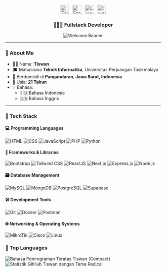 <p align="center">
  <a href="https://t.me/wannz">
    <img height="28" src="https://upload.wikimedia.org/wikipedia/commons/8/83/Telegram_2019_Logo.svg" alt="Telegram Tiswan" />
  </a>&nbsp;
  <a href="https://facebook.com/tiswanexc">
    <img height="28" src="https://upload.wikimedia.org/wikipedia/commons/5/51/Facebook_f_logo_%282019%29.svg" alt="Facebook Tiswan" />
  </a>&nbsp;
  <a href="https://www.linkedin.com/mwlite/in/tiswann">
    <img height="28" src="https://upload.wikimedia.org/wikipedia/commons/8/81/LinkedIn_icon.svg" alt="LinkedIn Tiswan" />
  </a>&nbsp;
  <a href="https://instagram.com/code.wannn">
    <img height="28" src="https://upload.wikimedia.org/wikipedia/commons/e/e7/Instagram_logo_2016.svg" alt="Instagram Tiswan" />
  </a>
</p>

<h3 align="center">👨🏻‍💻 Fullstack Developer</h3>

<p align="center">
  <img src="https://user-images.githubusercontent.com/73097560/115834477-dbab4500-a447-11eb-908a-139a6edaec5c.gif" alt="Welcome Banner" />
</p>

---

### 👋 About Me

- 👨‍💼 Nama: **Tiswan**
- 🎓 Mahasiswa **Teknik Informatika**, Universitas Perjuangan Tasikmalaya  
- 📍 Berdomisili di **Pangandaran, Jawa Barat, Indonesia**  
- 🎂 Usia: **21 Tahun**
- 💡 Bahasa:
  - 🇮🇩 Bahasa Indonesia  
  - 🇬🇧 Bahasa Inggris  

---

### 🧰 Tech Stack

#### 💻 Programming Languages
![HTML](https://img.shields.io/badge/HTML-E34F26?style=for-the-badge&logo=html5&logoColor=white)
![CSS](https://img.shields.io/badge/CSS-1572B6?style=for-the-badge&logo=css3&logoColor=white)
![JavaScript](https://img.shields.io/badge/JavaScript-F7DF1E?style=for-the-badge&logo=javascript&logoColor=black)
![PHP](https://img.shields.io/badge/PHP-777BB4?style=for-the-badge&logo=php&logoColor=white)
![Python](https://img.shields.io/badge/Python-3776AB?style=for-the-badge&logo=python&logoColor=white)

#### 🧩 Frameworks & Libraries
![Bootstrap](https://img.shields.io/badge/Bootstrap-7952B3?style=for-the-badge&logo=bootstrap&logoColor=white)
![Tailwind CSS](https://img.shields.io/badge/TailwindCSS-06B6D4?style=for-the-badge&logo=tailwindcss&logoColor=white)
![ReactJS](https://img.shields.io/badge/React-61DAFB?style=for-the-badge&logo=react&logoColor=black)
![Next.js](https://img.shields.io/badge/Next.js-000000?style=for-the-badge&logo=next.js&logoColor=white)
![Express.js](https://img.shields.io/badge/Express.js-000000?style=for-the-badge&logo=express&logoColor=white)
![Node.js](https://img.shields.io/badge/Node.js-339933?style=for-the-badge&logo=nodedotjs&logoColor=white)

#### 🗃️ Database Management
![MySQL](https://img.shields.io/badge/MySQL-4479A1?style=for-the-badge&logo=mysql&logoColor=white)
![MongoDB](https://img.shields.io/badge/MongoDB-47A248?style=for-the-badge&logo=mongodb&logoColor=white)
![PostgreSQL](https://img.shields.io/badge/PostgreSQL-336791?style=for-the-badge&logo=postgresql&logoColor=white)
![Supabase](https://img.shields.io/badge/Supabase-3ECF8E?style=for-the-badge&logo=supabase&logoColor=white)

#### 🛠️ Development Tools
![Git](https://img.shields.io/badge/Git-F05032?style=for-the-badge&logo=git&logoColor=white)
![Docker](https://img.shields.io/badge/Docker-2496ED?style=for-the-badge&logo=docker&logoColor=white)
![Postman](https://img.shields.io/badge/Postman-FF6C37?style=for-the-badge&logo=postman&logoColor=white)

#### 🌐 Networking & Operating Systems
![MikroTik](https://img.shields.io/badge/MikroTik-0096D6?style=for-the-badge&logo=cisco&logoColor=white)
![Cisco](https://img.shields.io/badge/Cisco-1BA0D7?style=for-the-badge&logo=cisco&logoColor=white)
![Linux](https://img.shields.io/badge/Linux-FCC624?style=for-the-badge&logo=linux&logoColor=black)


### 🧠 Top Languages

<picture>
  <source
    srcset="https://github-readme-stats.vercel.app/api/top-langs/?username=tiswan14&layout=compact&theme=dark"
    media="(prefers-color-scheme: dark)"
  />
  <source
    srcset="https://github-readme-stats.vercel.app/api/top-langs/?username=tiswan14&layout=compact"
    media="(prefers-color-scheme: light), (prefers-color-scheme: no-preference)"
  />
  <img
    src="https://github-readme-stats.vercel.app/api/top-langs/?username=tiswan14&layout=compact"
    alt="Bahasa Pemrograman Teratas Tiswan (Compact)"
  />
</picture>



<!-- GitHub Stats - Tiswan (Theme: Radical) -->
<picture>
  <source
    srcset="https://github-readme-stats.vercel.app/api?username=tiswan14&show_icons=true&theme=radical"
    media="(prefers-color-scheme: dark)"
  />
  <source
    srcset="https://github-readme-stats.vercel.app/api?username=tiswan14&show_icons=true"
    media="(prefers-color-scheme: light), (prefers-color-scheme: no-preference)"
  />
  <img
    src="https://github-readme-stats.vercel.app/api?username=tiswan14&show_icons=true"
    alt="Statistik GitHub Tiswan dengan Tema Radical"
  />
</picture>



